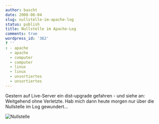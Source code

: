 ```yaml
---
author: bascht
date: 2008-06-04
slug: nullstelle-im-apache-log
status: publish
title: Nullstelle im Apache-Log
comments: true
wordpress_id: '362'
? ''
: - apache
  - apache
  - computer
  - computer
  - linux
  - linux
  - unsortiertes
  - unsortiertes
---
```


Gestern auf Live-Server ein dist-upgrade gefahren - und siehe an:
Weitgehend ohne Verletzte. Hab mich dann heute morgen nur über die
Nullstelle im Log gewundert...

![Nullstelle](https://img.bascht.com/uploads/big/6dc76b5351083e48914b4bef1d1dd6eb.png)
